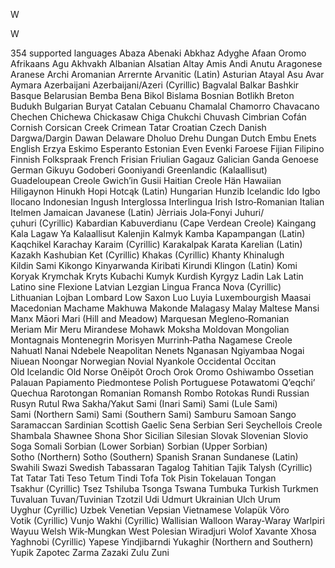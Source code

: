 <div id="featured_glyph">
  <p>W</p>
</div>

<div id="glyph_table">
  <p>W</p>
</div>

<div id="languages">
  <p><span class="SG_smallcaps">354 supported languages </span><span class="green">Abaza</span> Abenaki Abkhaz Adyghe Afaan<span>&nbsp;</span>Oromo Afrikaans Agu Akhvakh Albanian Alsatian Altay Amis Andi Anutu Aragonese Aranese Archi Aromanian Arrernte Arvanitic<span>&nbsp;</span>(Latin) Asturian Atayal Asu Avar Aymara Azerbaijani Azerbaijani/Azeri<span>&nbsp;</span>(Cyrillic) <span class="green">Bagvalal<span>&nbsp;</span>Balkar</span> Bashkir Basque Belarusian Bemba Bena Bikol Bislama Bosnian Botlikh Breton Budukh Bulgarian Buryat <span class="green">Catalan</span> Cebuanu Chamalal Chamorro Chavacano Chechen Chichewa Chickasaw Chiga Chukchi Chuvash Cimbrian Cofán Cornish Corsican Creek Crimean<span>&nbsp;</span>Tatar Croatian Czech <span class="green">Danish</span> Dargwa/Dargin Dawan Delaware Dholuo Drehu Dungan Dutch <span class="green">Embu</span> Enets English Erzya Eskimo Esperanto Estonian Even Evenki <span class="green">Faroese</span> Fijian Filipino Finnish Folkspraak French Frisian Friulian <span class="green">Gagauz</span> Galician Ganda Genoese German Gikuyu Godoberi Gooniyandi Greenlandic<span>&nbsp;</span>(Kalaallisut) Guadeloupean<span>&nbsp;</span>Creole Gwich’in Gusii <span class="green">Haitian<span>&nbsp;</span>Creole</span> Hän Hawaiian Hiligaynon Hinukh Hopi Hotcąk<span>&nbsp;</span>(Latin) Hungarian Hunzib <span class="green">Icelandic</span> Ido Igbo Ilocano Indonesian Ingush Interglossa Interlingua Irish Istro&#8209;Romanian Italian Itelmen <span class="green">Jamaican</span> Javanese<span>&nbsp;</span>(Latin) Jèrriais Jola&#8209;Fonyi Juhuri/çuhuri<span>&nbsp;</span>(Cyrillic) <span class="green">Kabardian</span>  Kabuverdianu<span>&nbsp;</span>(Cape<span>&nbsp;</span>Verdean<span>&nbsp;</span>Creole) Kaingang Kala<span>&nbsp;</span>Lagaw<span>&nbsp;</span>Ya Kalaallisut Kalenjin Kalmyk Kamba Kapampangan<span>&nbsp;</span>(Latin) Kaqchikel Karachay Karaim<span>&nbsp;</span>(Cyrillic) Karakalpak Karata Karelian<span>&nbsp;</span>(Latin) Kazakh Kashubian Ket<span>&nbsp;</span>(Cyrillic) Khakas<span>&nbsp;</span>(Cyrillic) Khanty Khinalugh Kildin<span>&nbsp;</span>Sami Kikongo Kinyarwanda Kiribati Kirundi Klingon<span>&nbsp;</span>(Latin) Komi Koryak Krymchak Kryts Kubachi Kumyk Kurdish Kyrgyz <span class="green">Ladin</span> Lak Latin Latino<span>&nbsp;</span>sine<span>&nbsp;</span>Flexione Latvian Lezgian Lingua<span>&nbsp;</span>Franca<span>&nbsp;</span>Nova<span>&nbsp;</span>(Cyrillic) Lithuanian Lojban Lombard Low<span>&nbsp;</span>Saxon Luo Luyia Luxembourgish <span class="green">Maasai</span> Macedonian Machame Makhuwa Makonde Malagasy Malay Maltese Mansi Manx Māori Mari<span>&nbsp;</span>(Hill<span>&nbsp;</span>and<span>&nbsp;</span>Meadow) Marquesan Megleno&#8209;Romanian Meriam<span>&nbsp;</span>Mir Meru Mirandese Mohawk Moksha Moldovan Mongolian Montagnais Montenegrin Morisyen Murrinh&#8209;Patha <span class="green">Nagamese<span>&nbsp;</span>Creole</span> Nahuatl Nanai Ndebele Neapolitan Nenets Nganasan Ngiyambaa Nogai Niuean Noongar Norwegian Novial Nyankole <span class="green">Occidental</span> Occitan Old<span>&nbsp;</span>Icelandic Old<span>&nbsp;</span>Norse Onĕipŏt Oroch Orok Oromo Oshiwambo Ossetian <span class="green">Palauan</span> Papiamento Piedmontese Polish Portuguese Potawatomi <span class="green">Q’eqchi’</span> Quechua <span class="green">Rarotongan</span> Romanian Romansh Rombo Rotokas Rundi Russian Rusyn Rutul Rwa <span class="green">Sakha/Yakut</span> Sami<span>&nbsp;</span>(Inari<span>&nbsp;</span>Sami) Sami<span>&nbsp;</span>(Lule<span>&nbsp;</span>Sami) Sami<span>&nbsp;</span>(Northern<span>&nbsp;</span>Sami) Sami<span>&nbsp;</span>(Southern<span>&nbsp;</span>Sami) Samburu Samoan Sango Saramaccan Sardinian Scottish<span>&nbsp;</span>Gaelic Sena Serbian Seri Seychellois<span>&nbsp;</span>Creole Shambala Shawnee Shona Shor Sicilian Silesian Slovak Slovenian Slovio Soga Somali Sorbian<span>&nbsp;</span>(Lower<span>&nbsp;</span>Sorbian) Sorbian<span>&nbsp;</span>(Upper<span>&nbsp;</span>Sorbian) Sotho<span>&nbsp;</span>(Northern) Sotho<span>&nbsp;</span>(Southern) Spanish Sranan Sundanese<span>&nbsp;</span>(Latin) Swahili Swazi Swedish <span class="green">Tabassaran</span> Tagalog Tahitian Tajik Talysh<span>&nbsp;</span>(Cyrillic) Tat Tatar Tati Teso Tetum Tindi Tofa Tok Pisin Tokelauan Tongan Tsakhur<span>&nbsp;</span>(Cyrillic) Tsez Tshiluba Tsonga Tswana Tumbuka Turkish Turkmen Tuvaluan Tuvan/Tuvinian Tzotzil <span class="green">Udi</span> Udmurt Ukrainian Ulch Urum Uyghur<span>&nbsp;</span>(Cyrillic) Uzbek <span class="green">Venetian</span> Vepsian Vietnamese Volapük Võro Votik<span>&nbsp;</span>(Cyrillic) Vunjo <span class="green">Wakhi<span>&nbsp;</span>(Cyrillic)</span> Wallisian Walloon Waray&#8209;Waray Warlpiri Wayuu Welsh Wik&#8209;Mungkan West<span>&nbsp;</span>Polesian Wiradjuri Wolof <span class="green">Xavante</span> Xhosa Yaghnobi<span>&nbsp;</span>(Cyrillic) <span class="green">Yapese</span> Yindjibarndi Yukaghir<span>&nbsp;</span>(Northern<span>&nbsp;</span>and<span>&nbsp;</span>Southern) Yupik <span class="green">Zapotec</span> Zarma Zazaki Zulu Zuni</p>
</div>
